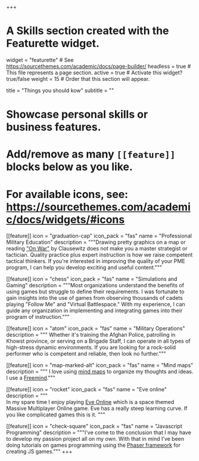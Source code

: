 +++
# A Skills section created with the Featurette widget.
widget = "featurette"  # See https://sourcethemes.com/academic/docs/page-builder/
headless = true  # This file represents a page section.
active = true  # Activate this widget? true/false
weight = 15  # Order that this section will appear.

title = "Things you should kow"
subtitle = ""

# Showcase personal skills or business features.
# 
# Add/remove as many `[[feature]]` blocks below as you like.
# 
# For available icons, see: https://sourcethemes.com/academic/docs/widgets/#icons

[[feature]]
  icon = "graduation-cap"
  icon_pack = "fas"
  name = "Professional Military Education"
  description = """Drawing pretty graphics on a map or reading ["On War"](https://thestrategybridge.org/the-bridge/2017/11/12/the-trinity-and-the-law-of-war) by Clausewitz does not make you a master strategist or tactician.  Quality practice plus expert instruction is how we raise competent tactical thinkers.  If you're interested in improving the quality of your PME program, I can help you develop exciting and useful content.""" 

[[feature]]
  icon = "chess"
  icon_pack = "fas"
  name = "Simulations and Gaming"
  description = """Most organizations understand the benefits of using games but struggle to define their requirements.  I was fortunate to gain insights into the use of games from observing thousands of cadets playing "Follow Me" and "Virtual Battlespace."  With my experience, I can guide any organization in implementing and integrating games into their program of instruction."""  

  [[feature]]
  icon = "atom"
  icon_pack = "fas"
  name = "Military Operations"
  description = """ Whether it's training the Afghan Police, patrolling in Khowst province, or serving on a Brigade Staff, I can operate in all types of high-stress dynamic environments.  If you are looking for a rock-solid performer who is competent and reliable, then look no further."""  
  
 [[feature]]
  icon = "map-marked-alt"
  icon_pack = "fas"
  name = "Mind maps"
  description = """ I love using [mind maps](https://www.lifehack.org/articles/work/how-to-mind-map-in-three-small-steps.html) to organize my thoughts and ideas.  I use a [Freemind](http://freemind.sourceforge.net/wiki/index.php/Main_Page)."""

 [[feature]]
  icon = "rocket"
  icon_pack = "fas"
  name = "Eve online"
  description = """  
  In my spare time I enjoy playing [Eve Online](https://www.eveonline.com/)
  which is a space themed Massive Multiplayer Online game. Eve has a really
  steep learning curve. If you like complicated games this is it. """

[[feature]]
  icon = "check-square"
  icon_pack = "fas"
  name = "Javascript Programming"
  description = """I've come to the conclusion that I may have to develop my passion project all on my own.  With that in mind I've been doing tutorials on games programming using the [Phaser framework](https://phaser.io/) for creating JS games."""
+++
